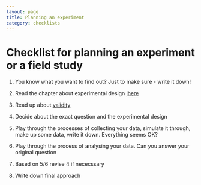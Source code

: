 ```yaml
---
layout: page
title: Planning an experiment
category: checklists
---
```


Checklist for planning an experiment or a field study
===


1. You know what you want to find out? Just to make sure - write it down!

2. Read the chapter about experimental design [jhere](https://github.com/florianhartig/ResearchSkills/raw/master/Labs/R/Script/Crashcourse-StatisticsWithR.pdf)

3. Read up about [validity](http://en.wikipedia.org/wiki/Validity_%28statistics%29) 

4. Decide about the exact question and the experimental design

5. Play through the processes of collecting your data, simulate it through, make up some data, write it down. Everything seems OK?

6. Play through the process of analysing your data. Can you answer your original question

7. Based on 5/6 revise 4 if nececssary

8. Write down final approach
